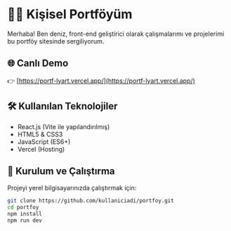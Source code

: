 # 🧑‍💻 Kişisel Portföyüm

Merhaba! Ben deniz, front-end geliştirici olarak çalışmalarımı ve projelerimi bu portföy sitesinde sergiliyorum.

## 🌐 Canlı Demo

👉 [https://portf-lyart.vercel.app/](https://portf-lyart.vercel.app/)

## 🛠️ Kullanılan Teknolojiler

- React.js (Vite ile yapılandırılmış)
- HTML5 & CSS3
- JavaScript (ES6+)
- Vercel (Hosting)



## 🚀 Kurulum ve Çalıştırma

Projeyi yerel bilgisayarınızda çalıştırmak için:

```bash
git clone https://github.com/kullaniciadi/portfoy.git
cd portfoy
npm install
npm run dev
